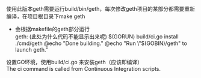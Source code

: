 使用此版本geth需要运行build/bin/geth，每次修改geth项目的某部分都需要重新编译，在项目根目录下make geth
- 会根据makefile的geth部分运行  
geth: (此处为什么代码不能显示出来呢)
	$(GORUN) build/ci.go install ./cmd/geth
	@echo "Done building."
	@echo "Run \"$(GOBIN)/geth\" to launch geth."
  
设置GO环境，使用build/ci.go 来安装geth（应该即编译）  
The ci command is called from Continuous Integration scripts. 